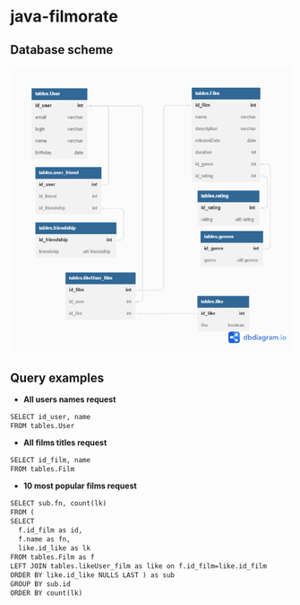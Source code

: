 # java-filmorate
## Database scheme
![Database scheme](Database_scheme.png)
## Query examples
- **All users names request**

```
SELECT id_user, name
FROM tables.User
```
- **All films titles request**

```
SELECT id_film, name
FROM tables.Film
```

- **10 most popular films request**

```
SELECT sub.fn, count(lk)
FROM (
SELECT 
  f.id_film as id,
  f.name as fn, 
  like.id_like as lk
FROM tables.Film as f
LEFT JOIN tables.likeUser_film as like on f.id_film=like.id_film
ORDER BY like.id_like NULLS LAST ) as sub
GROUP BY sub.id
ORDER BY count(lk)
```
